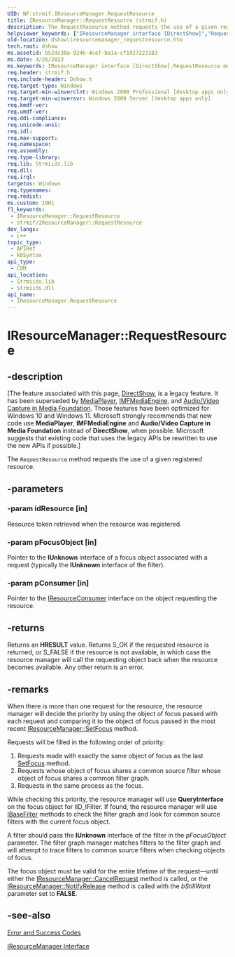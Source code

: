 ```yaml
---
UID: NF:strmif.IResourceManager.RequestResource
title: IResourceManager::RequestResource (strmif.h)
description: The RequestResource method requests the use of a given registered resource.
helpviewer_keywords: ["IResourceManager interface [DirectShow]","RequestResource method","IResourceManager.RequestResource","IResourceManager::RequestResource","IResourceManagerRequestResource","RequestResource","RequestResource method [DirectShow]","RequestResource method [DirectShow]","IResourceManager interface","dshow.iresourcemanager_requestresource","strmif/IResourceManager::RequestResource"]
old-location: dshow\iresourcemanager_requestresource.htm
tech.root: dshow
ms.assetid: b52dc38a-9246-4cef-ba1a-cf1927223183
ms.date: 4/26/2023
ms.keywords: IResourceManager interface [DirectShow],RequestResource method, IResourceManager.RequestResource, IResourceManager::RequestResource, IResourceManagerRequestResource, RequestResource, RequestResource method [DirectShow], RequestResource method [DirectShow],IResourceManager interface, dshow.iresourcemanager_requestresource, strmif/IResourceManager::RequestResource
req.header: strmif.h
req.include-header: Dshow.h
req.target-type: Windows
req.target-min-winverclnt: Windows 2000 Professional [desktop apps only]
req.target-min-winversvr: Windows 2000 Server [desktop apps only]
req.kmdf-ver: 
req.umdf-ver: 
req.ddi-compliance: 
req.unicode-ansi: 
req.idl: 
req.max-support: 
req.namespace: 
req.assembly: 
req.type-library: 
req.lib: Strmiids.lib
req.dll: 
req.irql: 
targetos: Windows
req.typenames: 
req.redist: 
ms.custom: 19H1
f1_keywords:
 - IResourceManager::RequestResource
 - strmif/IResourceManager::RequestResource
dev_langs:
 - c++
topic_type:
 - APIRef
 - kbSyntax
api_type:
 - COM
api_location:
 - Strmiids.lib
 - Strmiids.dll
api_name:
 - IResourceManager.RequestResource
---
```


# IResourceManager::RequestResource


## -description

\[The feature associated with this page, [DirectShow](/windows/win32/directshow/directshow), is a legacy feature. It has been superseded by [MediaPlayer](/uwp/api/Windows.Media.Playback.MediaPlayer), [IMFMediaEngine](/windows/win32/api/mfmediaengine/nn-mfmediaengine-imfmediaengine), and [Audio/Video Capture in Media Foundation](windows/win32/medfound/audio-video-capture-in-media-foundation). Those features have been optimized for Windows 10 and Windows 11. Microsoft strongly recommends that new code use **MediaPlayer**, **IMFMediaEngine** and **Audio/Video Capture in Media Foundation** instead of **DirectShow**, when possible. Microsoft suggests that existing code that uses the legacy APIs be rewritten to use the new APIs if possible.\]

The <code>RequestResource</code> method requests the use of a given registered resource.

## -parameters

### -param idResource [in]

Resource token retrieved when the resource was registered.

### -param pFocusObject [in]

Pointer to the <b>IUnknown</b> interface of a focus object associated with a request (typically the <b>IUnknown</b> interface of the filter).

### -param pConsumer [in]

Pointer to the <a href="/windows/desktop/api/strmif/nn-strmif-iresourceconsumer">IResourceConsumer</a> interface on the object requesting the resource.

## -returns

Returns an <b>HRESULT</b> value. Returns S_OK if the requested resource is returned, or S_FALSE if the resource is not available, in which case the resource manager will call the requesting object back when the resource becomes available. Any other return is an error.

## -remarks

When there is more than one request for the resource, the resource manager will decide the priority by using the object of focus passed with each request and comparing it to the object of focus passed in the most recent <a href="/windows/desktop/api/strmif/nf-strmif-iresourcemanager-setfocus">IResourceManager::SetFocus</a> method.

Requests will be filled in the following order of priority:

<ol>
<li>Requests made with exactly the same object of focus as the last <a href="/windows/desktop/api/strmif/nf-strmif-iresourcemanager-setfocus">SetFocus</a> method.</li>
<li>Requests whose object of focus shares a common source filter whose object of focus shares a common filter graph.</li>
<li>Requests in the same process as the focus.</li>
</ol>
While checking this priority, the resource manager will use <b>QueryInterface</b> on the focus object for IID_IFilter. If found, the resource manager will use <a href="/windows/desktop/api/strmif/nn-strmif-ibasefilter">IBaseFilter</a> methods to check the filter graph and look for common source filters with the current focus object.

A filter should pass the <b>IUnknown</b> interface of the filter in the <i>pFocusObject</i> parameter. The filter graph manager matches filters to the filter graph and will attempt to trace filters to common source filters when checking objects of focus.

The focus object must be valid for the entire lifetime of the request—until either the <a href="/windows/desktop/api/strmif/nf-strmif-iresourcemanager-cancelrequest">IResourceManager::CancelRequest</a> method is called, or the <a href="/windows/desktop/api/strmif/nf-strmif-iresourcemanager-notifyrelease">IResourceManager::NotifyRelease</a> method is called with the <i>bStillWant</i> parameter set to <b>FALSE</b>.

## -see-also

<a href="/windows/desktop/DirectShow/error-and-success-codes">Error and Success Codes</a>



<a href="/windows/desktop/api/strmif/nn-strmif-iresourcemanager">IResourceManager Interface</a>